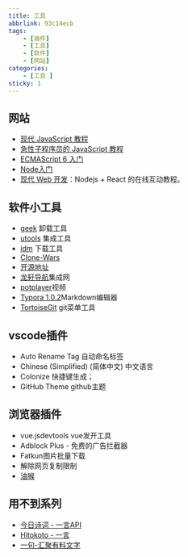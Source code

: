 ```yaml
---
title: 工具
abbrlink: 93c14ecb
tags:
    - [插件]
    - [工具]
    - [软件]
    - [网站]
categories:
    - [工具 ]
sticky: 1
---
```

## 网站
- [现代 JavaScript 教程](https://zh.javascript.info/)
- [急性子程序员的 JavaScript 教程](https://exploringjs.com/impatient-js/index.html)
- [ECMAScript 6 入门](https://es6.ruanyifeng.com/)
- [Node入门](https://www.nodebeginner.org/index-zh-cn.html)
- [现代 Web 开发](https://fullstackopen.com/en)：Nodejs + React 的在线互动教程。
## 软件小工具
- [geek](https://geekuninstaller.com/download) 卸载工具
- [utools](http://www.u.tools/) 集成工具
- [idm](https://www.423down.com/575.html) 下载工具
- [Clone-Wars](https://github.com/GorvGoyl/Clone-Wars)
- [开源地址](https://link.juejin.cn/?target=https%3A%2F%2Fgithub.com%2FZ4nzu%2Fhackingtool)
- [龙轩导航](http://ilxdh.com/)集成网
- [potplayer](http://potplayer.tv/?lang=zh_CN)视频
- [Typora 1.0.2](https://www.ghxi.com/typora.html)Markdown编辑器
- [TortoiseGit](https://tortoisegit.org/download/) git菜单工具
<!-- more -->
## vscode插件
- Auto Rename Tag 自动命名标签
- Chinese (Simplified) (简体中文) 中文语言
- Colonize 快捷键生成；
- GitHub Theme github主题
## 浏览器插件
- vue.jsdevtools vue发开工具
- Adblock Plus - 免费的广告拦截器
- Fatkun图片批量下载
- 解除网页复制限制
- [油猴](https://greasyfork.org/zh-CN/)

## 用不到系列

- [今日诗词 - 一言API](https://www.jinrishici.com/)
- [Hitokoto - 一言](https://hitokoto.cn/)
- [一句-汇聚有料文字 ](https://yijuzhan.com/)